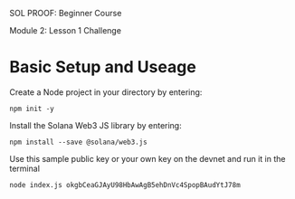 SOL PROOF: Beginner Course

Module 2: Lesson 1 Challenge

# Basic Setup and Useage

Create a Node project in your directory by entering: 
```
npm init -y
```

Install the Solana Web3 JS library by entering: 
```
npm install --save @solana/web3.js
```

Use this sample public key or your own key on the devnet and run it in the terminal
```
node index.js okgbCeaGJAyU98HbAwAgB5ehDnVc4SpopBAudYtJ78m
```
